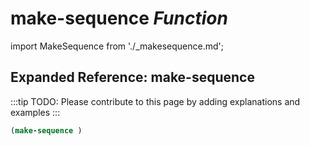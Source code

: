 # **make-sequence** *Function*

import MakeSequence from './_makesequence.md';

<MakeSequence />

## Expanded Reference: make-sequence

:::tip
TODO: Please contribute to this page by adding explanations and examples
:::

```lisp
(make-sequence )
```

